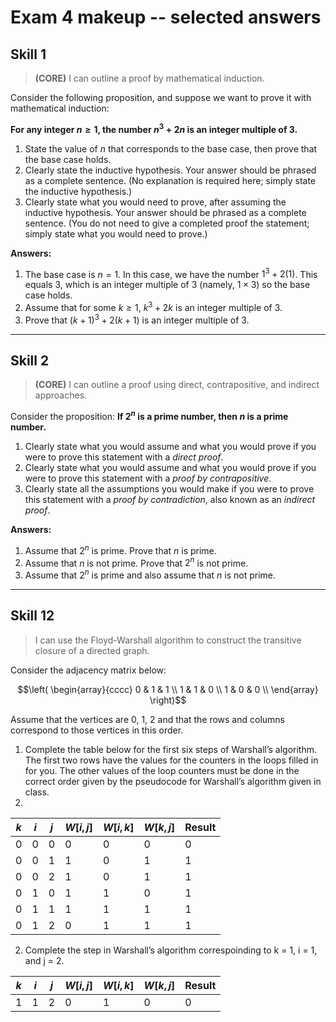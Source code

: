 # Exam 4 makeup -- selected answers

## Skill 1

> **(CORE)** I can outline a proof by mathematical induction.

Consider the following proposition, and suppose we want to prove it with mathematical induction: 

**For any integer $n \geq 1$, the number $n^3 + 2n$ is an integer multiple of $3$.** 

1.	State the value of $n$ that corresponds to the base case, then prove that the base case holds. 
2.	Clearly state the inductive hypothesis. Your answer should be phrased as a complete sentence. (No explanation is required here; simply state the inductive hypothesis.) 
3.	Clearly state what you would need to prove, after assuming the inductive hypothesis. Your answer should be phrased as a complete sentence. (You do not need to give a completed proof the statement; simply state what you would need to prove.) 


**Answers:**

1. The base case is $n=1$. In this case, we have the number $1^3 + 2(1)$. This equals 3, which is an integer multiple of 3 (namely, $1 \times 3$) so the base case holds. 
2. Assume that for some $k \geq 1$, $k^3 + 2k$ is an integer multiple of 3. 
3. Prove that $(k+1)^3 + 2(k+1)$ is an integer multiple of 3. 


---

## Skill 2

> **(CORE)** I can outline a proof using direct, contrapositive, and indirect approaches. 

Consider the proposition: **If $2^n$ is a prime number, then $n$ is a prime number.** 

1. Clearly state what you would assume and what you would prove if you were to prove this statement with a *direct proof*. 
3. Clearly state what you would assume and what you would prove if you were to prove this statement with a *proof by contrapositive*. 
2. Clearly state all the assumptions you would make if you were to prove this statement with a *proof by contradiction*, also known as an *indirect proof*.  

**Answers:**

1. Assume that $2^n$ is prime. Prove that $n$ is prime. 
2. Assume that $n$ is not prime. Prove that $2^n$ is not prime. 
3. Assume that $2^n$ is prime and also assume that $n$ is not prime. 

---

## Skill 12

> I can use the Floyd-Warshall algorithm to construct the transitive closure of a directed graph. 

Consider the adjacency matrix below: 

$$\left(
\begin{array}{cccc}
 0 & 1 & 1 \\
 1 & 1 & 0  \\
 1 & 0 & 0  \\
\end{array}
\right)$$

Assume that the vertices are 0, 1, 2 and that the rows and columns correspond to those vertices in this order. 

1. Complete the table below for the first six steps of Warshall’s algorithm. The first two rows have the values for the counters in the loops filled in for you. The other values of the loop counters must be done in the correct order given by the pseudocode for Warshall’s algorithm given in class. 
2. 

| $k$ | $i$ | $j$ | $W[i,j]$ | $W[i,k]$ | $W[k,j]$ | Result |
| --- | --- | --- | -------- | -------- | -------- | ------ |
| 0   | 0   | 0   | 0        | 0        | 0        | 0      |
| 0   | 0   | 1   | 1        | 0        | 1        | 1      |
| 0   | 0   | 2   | 1        | 0        | 1        | 1      |
| 0   | 1   | 0   | 1        | 1        | 0        | 1      |
| 0   | 1   | 1   | 1        | 1        | 1        | 1      |
| 0   | 1   | 2   | 0        | 1        | 1        | 1      |


2. Complete the step in Warshall’s algorithm correspoinding to k = 1, i = 1, and j = 2. 

| $k$  | $i$  | $j$  | $W[i,j]$ | $W[i,k]$ | $W[k,j]$ | Result |
| ---- | ---- | ---- | -------- | -------- | -------- | ------ |
| 1    | 1    | 2    |     0     |    1      |     0     |  0      |